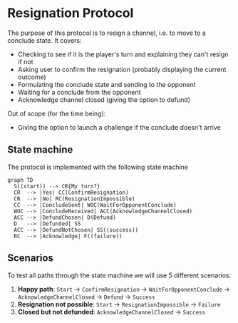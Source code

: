# Resignation Protocol

The purpose of this protocol is to resign a channel, i.e. to move to a conclude state.
It covers:

- Checking to see if it is the player's turn and explaining they can't resign if not
- Asking user to confirm the resignation (probably displaying the current outcome)
- Formulating the conclude state and sending to the opponent
- Waiting for a conclude from the opponent
- Acknowledge channel closed (giving the option to defund)

Out of scope (for the time being):

- Giving the option to launch a challenge if the conclude doesn't arrive

## State machine

The protocol is implemented with the following state machine

```mermaid
graph TD
  S((start)) --> CR{My turn?}
  CR  --> |Yes| CC(ConfirmResignation)
  CR  --> |No| RC(ResignationImpossible)
  CC  --> |ConcludeSent| WOC(WaitForOpponentConclude)
  WOC --> |ConcludeReceived| ACC(AcknowledgeChannelClosed)
  ACC --> |DefundChosen| D(Defund)
  D   --> |Defunded| SS
  ACC --> |DefundNotChosen| SS((success))
  RC  --> |Acknowledge| F((failure))
```

## Scenarios

To test all paths through the state machine we will use 5 different scenarios:

1. **Happy path**: `Start` -> `ConfirmResignation` -> `WaitForOpponentConclude` -> `AcknowledgeChannelClosed` -> `Defund` -> `Success`
2. **Resignation not possible**: `Start` -> `ResignationImpossible` -> `Failure`
3. **Closed but not defunded**: `AcknowledgeChannelClosed` -> `Success`

